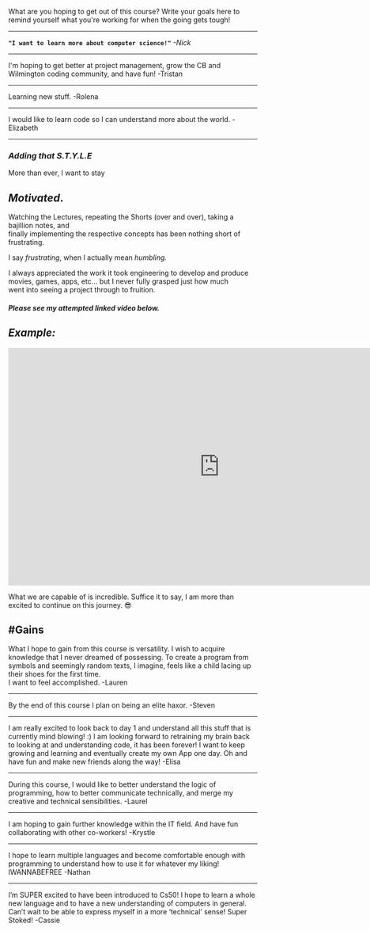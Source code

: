 ﻿What are you hoping to get out of this course? Write your goals here to remind yourself what you're working for when the going gets tough!
___

**`"I want to learn more about computer science!"`**
*-Nick*
___

I'm hoping to get better at project management, grow the CB and Wilmington coding community, and have fun!
-Tristan
___

Learning new stuff.
-Rolena
___

I would like to learn code so I can understand more about the world.
-Elizabeth
___

### *Adding that S.T.Y.L.E*   

More than ever, I want to stay 
## *Motivated*.   
Watching the Lectures, repeating the Shorts (over and over), taking a bajillion notes, and  
finally implementing the respective concepts has been nothing short of frustrating.

I say *frustrating*, when I actually mean *humbling.*
   
I always appreciated the work it took engineering to develop and produce movies, games, apps, etc... but I never fully grasped just how much   
went into seeing a project through to fruition. 
##### Please see my attempted linked video below.

## *Example:*

<iframe width="854" height="480" src="https://www.youtube.com/embed/uRnNP6nMSyA" frameborder="0" allowfullscreen></iframe>


What we are capable of is incredible.
Suffice it to say, I am more than excited to continue on this journey. :sunglasses:

#Gains
------
What I hope to gain from this course is versatility. I wish to acquire knowledge that I never dreamed of possessing.
To create a program from symbols and seemingly random texts, I imagine, feels like a child lacing up their shoes
for the first time.   
I want to feel accomplished.
-Lauren
___

By the end of this course I plan on being an elite haxor.
-Steven
___

I am really excited to look back to day 1 and understand all this stuff that is currently mind blowing!  :)  I am looking forward to retraining my brain back to looking at and understanding code, it has been forever!  I want to keep growing and learning and eventually create my own App one day.  Oh and have fun and make new friends along the way!
-Elisa
___

During this course, I would like to better understand the logic of programming, how to better communicate technically, and merge my creative and technical sensibilities.
-Laurel
___

I am hoping to gain further knowledge within the IT field.  And have fun collaborating with other co-workers!
-Krystle
___

I hope to learn multiple languages and become comfortable enough with programming to understand how to use it for whatever my liking! IWANNABEFREE
-Nathan
___

I’m SUPER excited to have been introduced to Cs50!  I hope to learn a whole new language and to have a new understanding of computers in general.  Can’t wait to be able to express myself in a more ‘technical’ sense!  Super Stoked!
-Cassie
